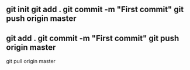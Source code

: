 git init
git add .
git commit -m "First commit"
git push origin master
-----
git add .
git commit -m "First commit"
git push origin master
---
git pull origin master